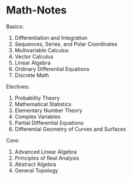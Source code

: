 # Math-Notes

Basics:
1. Differentiation and Integration
2. Sequences, Series, and Polar Coordinates
3. Multivariable Calculus
4. Vector Calculus
5. Linear Algebra
6. Ordinary Differential Equations
7. Discrete Math
   
Electives:
1. Probability Theory
2. Mathematical Statistics
3. Elementary Number Theory
4. Complex Variables
5. Partial Differential Equations
6. Differential Geometry of Curves and Surfaces

Core:
1. Advanced Linear Algebra
2. Principles of Real Analysis
3. Abstract Algebra
4. General Topology











